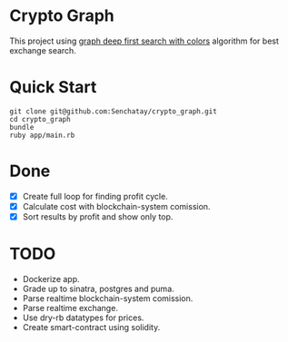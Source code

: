 # Crypto Graph
This project using [graph deep first search with colors](https://neerc.ifmo.ru/wiki/index.php?title=%D0%9E%D0%B1%D1%85%D0%BE%D0%B4_%D0%B2_%D0%B3%D0%BB%D1%83%D0%B1%D0%B8%D0%BD%D1%83,_%D1%86%D0%B2%D0%B5%D1%82%D0%B0_%D0%B2%D0%B5%D1%80%D1%88%D0%B8%D0%BD) algorithm for best exchange search.

# Quick Start
```
git clone git@github.com:Senchatay/crypto_graph.git
cd crypto_graph
bundle
ruby app/main.rb
```

# Done
- [x] Create full loop for finding profit cycle.
- [x] Calculate cost with blockchain-system comission.
- [x] Sort results by profit and show only top.

# TODO
- Dockerize app.
- Grade up to sinatra, postgres and puma.
- Parse realtime blockchain-system comission.
- Parse realtime exchange.
- Use dry-rb datatypes for prices.
- Create smart-contract using solidity.

